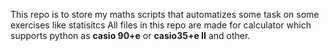 This repo is to store my maths scripts that automatizes some task on some exercises like statisitcs
All files in this repo are made for calculator which supports python as **casio 90+e** or **casio35+e II** and other.
